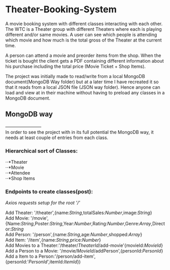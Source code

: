 # Theater-Booking-System

A movie booking system with different classes interacting with each other. 
The WTC is a Theater group with different Theaters where each is playing different and/or same movies. A user can see which people is attending which movie and how much is the total gross of the Theater at the current time. 

A person can attend a movie and preorder items from the shop. When the ticket is bought the client gets a PDF containing different information about his purchase including the total price (Movie Ticket + Shop Items). 

The project was initially made to read/write from a local MongoDB document(MongoDB Way folder) but at a later time I have recreated it so that it reads from a local JSON file (JSON way folder). Hence anyone can load and view at in their machine without having to preload any classes in a MongoDB document.


## MongoDB way  <br />
————————<br />
In order to see the project with in its full potential the MongoDB way, it needs at least couple of entries from each class. 

### Hierarchical sort of Classes:

⋅⋅*Theater<br />
⋅⋅*Movie<br />
⋅⋅*Attendee<br />
⋅⋅*Shop Items<br />

### Endpoints to create classes(post):
*Axios requests setup for the root '/'*

Add Theater:  '/theater',{name:*String*,totalSales:*Number*,image:*String*}<br />
Add Movie:  '/movie',{Name:*String*,Poster:*String*,Year:*Number*,Rating:*Number*,Genre:*Array*,Director:*String*<br />
Add Person:  '/person',{name:*String*,age:*Number*,shopped:*Array*}<br />
Add Item:  '/item',{name:*String*,price:*Number*}<br />
Add Movies to a Theater:'/theater/*TheaterId*/add-movie'{movieId:*MovieId*}<br />
Add a Person to a Movie: '/movie/*MovieId*/addPerson',{personId:*PersonId*}<br />
Add a Item to a Person:'/person/add-item',{personId:'*PersonId*',itemId:*ItemId*})
